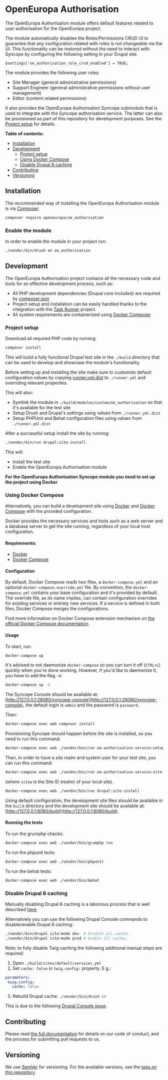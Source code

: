 # OpenEuropa Authorisation

The OpenEuropa Authorisation module offers default features related to user authorisation for the OpenEuropa project.

The module automatically disables the Roles/Permissions CRUD UI to guarantee that any configuration related with roles is not changeable via the UI.
This functionality can be restored without the need to interact with Syncope by configuring the following setting in your Drupal site. 

```
$settings['oe_authorisation_role_crud_enabled'] = TRUE;
```

The module provides the following user roles:

* Site Manager (general administrative permissions)
* Support Engineer (general administrative permissions without user management)
* Editor (content related permissions)

It also provides the OpenEuropa Authorisation Syncope submodule that is used to integrate with the Syncope authorisation service.
The latter can also be provisioned as part of this repository for development purposes. See the [Project setup](#project-setup) for details.

**Table of contents:**

- [Installation](#installation)
- [Development](#development)
  - [Project setup](#project-setup)
  - [Using Docker Compose](#using-docker-compose)
  - [Disable Drupal 8 caching](#disable-drupal-8-caching)
- [Contributing](#contributing)
- [Versioning](#versioning)

## Installation

The recommended way of installing the OpenEuropa Authorisation module is via [Composer][2].

```bash
composer require openeuropa/oe_authorisation
```

### Enable the module

In order to enable the module in your project run:

```bash
./vendor/bin/drush en oe_authorisation
```

## Development

The OpenEuropa Authorisation project contains all the necessary code and tools for an effective development process,
such as:

- All PHP development dependencies (Drupal core included) are required by [composer.json](composer.json)
- Project setup and installation can be easily handled thanks to the integration with the [Task Runner][3] project.
- All system requirements are containerized using [Docker Composer][4]

### Project setup

Download all required PHP code by running:

```bash
composer install
```

This will build a fully functional Drupal test site in the `./build` directory that can be used to develop and showcase
the module's functionality.

Before setting up and installing the site make sure to customize default configuration values by copying [runner.yml.dist](runner.yml.dist)
to `./runner.yml` and overriding relevant properties.

This will also:

- Symlink the module in  `./build/modules/custom/oe_authorisation` so that it's available for the test site
- Setup Drush and Drupal's settings using values from `./runner.yml.dist`
- Setup PHPUnit and Behat configuration files using values from `./runner.yml.dist`

After a successful setup install the site by running:

```bash
./vendor/bin/run drupal:site-install
```

This will:

- Install the test site
- Enable the OpenEuropa Authorisation module

**For the OpenEuropa Authorisation Syncope module you need to set up the project using Docker**

### Using Docker Compose

Alternatively, you can build a development site using [Docker](https://www.docker.com/get-docker) and 
[Docker Compose](https://docs.docker.com/compose/) with the provided configuration.

Docker provides the necessary services and tools such as a web server and a database server to get the site running, 
regardless of your local host configuration.

#### Requirements:

- [Docker](https://www.docker.com/get-docker)
- [Docker Compose](https://docs.docker.com/compose/)

#### Configuration

By default, Docker Compose reads two files, a `docker-compose.yml` and an optional `docker-compose.override.yml` file.
By convention, the `docker-compose.yml` contains your base configuration and it's provided by default.
The override file, as its name implies, can contain configuration overrides for existing services or entirely new 
services.
If a service is defined in both files, Docker Compose merges the configurations.

Find more information on Docker Compose extension mechanism on [the official Docker Compose documentation](https://docs.docker.com/compose/extends/).

#### Usage

To start, run:

```bash
docker-compose up
```

It's advised to not daemonize `docker-compose` so you can turn it off (`CTRL+C`) quickly when you're done working.
However, if you'd like to daemonize it, you have to add the flag `-d`:

```bash
docker-compose up -d
```

The Syncope Console should be available at: [http://127.0.0.1:28080/syncope-console](http://127.0.0.1:28080/syncope-console), the default login is `admin` and the password is `password`.

Then:

```bash
docker-compose exec web composer install
```

Provisioning Syncope should happen before the site is installed, so you need to run this command:

```bash
docker-compose exec web ./vendor/bin/run oe-authorisation-service:setup
```

Then, in order to have a site realm and system user for your test site, you can run this command:

```bash
docker-compose exec web ./vendor/bin/run oe-authorisation-service:site-setup --site_id=sitea
```

(where `sitea` is the Site ID (realm) of your local site).

```bash
docker-compose exec web ./vendor/bin/run drupal:site-install
```

Using default configuration, the development site files should be available in the `build` directory and the development site
should be available at: [http://127.0.0.1:8080/build](http://127.0.0.1:8080/build).

#### Running the tests

To run the grumphp checks:

```bash
docker-compose exec web ./vendor/bin/grumphp run
```

To run the phpunit tests:

```bash
docker-compose exec web ./vendor/bin/phpunit
```

To run the behat tests:

```bash
docker-compose exec web ./vendor/bin/behat
```

### Disable Drupal 8 caching

Manually disabling Drupal 8 caching is a laborious process that is well described [here][8].

Alternatively you can use the following Drupal Console commands to disable/enable Drupal 8 caching:

```bash
./vendor/bin/drupal site:mode dev  # Disable all caches.
./vendor/bin/drupal site:mode prod # Enable all caches.
```

Note: to fully disable Twig caching the following additional manual steps are required:

1. Open `./build/sites/default/services.yml`
2. Set `cache: false` in `twig.config:` property. E.g.:

```yaml
parameters:
 twig.config:
   cache: false
```
3. Rebuild Drupal cache: `./vendor/bin/drush cr`

This is due to the following [Drupal Console issue][9].

## Contributing

Please read [the full documentation](https://github.com/openeuropa/openeuropa) for details on our code of conduct, and the process for submitting pull requests to us.

## Versioning

We use [SemVer](http://semver.org/) for versioning. For the available versions, see the [tags on this repository](https://github.com/openeuropa/oe_authorisation/tags).

[2]: https://www.drupal.org/docs/develop/using-composer/using-composer-to-manage-drupal-site-dependencies#managing-contributed
[3]: https://github.com/openeuropa/task-runner
[4]: https://docs.docker.com/compose
[7]: https://www.drupal.org/project/config_devel
[8]: https://www.drupal.org/node/2598914
[9]: https://github.com/hechoendrupal/drupal-console/issues/3854
[10]: https://www.drupal.org/docs/8/extending-drupal-8/installing-drupal-8-modules
[11]: https://www.drush.org/
